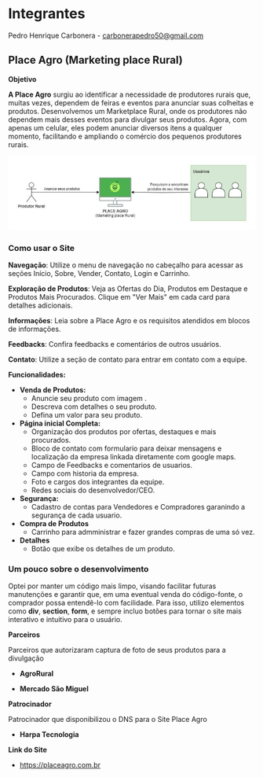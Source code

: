 # Integrantes

Pedro Henrique Carbonera - carbonerapedro50@gmail.com

##  Place Agro (Marketing place Rural)

**Objetivo**

**A Place Agro** surgiu ao identificar a necessidade de produtores rurais que, muitas vezes, dependem de feiras e eventos para anunciar suas colheitas e produtos. Desenvolvemos um Marketplace Rural, onde os produtores não dependem mais desses eventos para divulgar seus produtos. Agora, com apenas um celular, eles podem anunciar diversos itens a qualquer momento, facilitando e ampliando o comércio dos pequenos produtores rurais.

![](image/placeagro1.jpg)

###  Como usar o Site

**Navegação**: Utilize o menu de navegação no cabeçalho para acessar as seções Início, Sobre, Vender, Contato, Login e Carrinho.


**Exploração de Produtos**: Veja as Ofertas do Dia, Produtos em Destaque e Produtos Mais Procurados. Clique em "Ver Mais" em cada card para detalhes adicionais.


**Informações**: Leia sobre a Place Agro e os requisitos atendidos em blocos de informações.


**Feedbacks**: Confira feedbacks e comentários de outros usuários.


**Contato**: Utilize a seção de contato para entrar em contato com a equipe.



**Funcionalidades:**

- **Venda de Produtos:**
   - Anuncie seu produto com imagem .
   - Descreva com detalhes o seu produto.
   - Defina um valor para seu produto.
- **Página inicial Completa:**
   - Organização dos produtos por ofertas, destaques e mais procurados.
   - Bloco de contato com formulario para deixar mensagens e localização da empresa linkada diretamente com google maps.
   - Campo de Feedbacks e comentarios de usuarios.
   - Campo com historia da empresa.
   - Foto e cargos dos integrantes da equipe.
   - Redes sociais do desenvolvedor/CEO. 
- **Segurança:**
   - Cadastro de contas para Vendedores e Compradores garanindo a segurança de cada usuario.
- **Compra de Produtos**
    - Carrinho para admministrar e fazer grandes compras de uma só vez.
- **Detalhes**
    - Botão que exibe os detalhes de um produto.
   

### Um pouco sobre o desenvolvimento

Optei por manter um código mais limpo, visando facilitar futuras manutenções e garantir que, em uma eventual venda do código-fonte, o comprador possa entendê-lo com facilidade. Para isso, utilizo elementos como **div**, **section**, **form**, e sempre incluo botões para tornar o site mais interativo e intuitivo para o usuário.


**Parceiros**

Parceiros que autorizaram captura de foto de seus produtos para a divulgação 

- **AgroRural**

- **Mercado São Miguel**


**Patrocinador**

Patrocinador que disponibilizou o DNS para o Site Place Agro

- **Harpa Tecnologia**

**Link do Site**
* https://placeagro.com.br